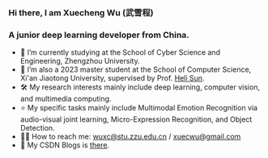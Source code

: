 ### Hi there, I am Xuecheng Wu (武雪程) 

### A junior deep learning developer from China.

- 🔭 I’m currently studying at the School of Cyber Science and Engineering, Zhengzhou University. 
- 🌱 I’m also a 2023 master student at the School of Computer Science, Xi'an Jiaotong University, supervised by Prof. [Heli Sun](https://gr.xjtu.edu.cn/en/web/hlsun). 
- 🛠  My research interests mainly include deep learning, computer vision, and multimedia computing.
- ⭐️ My specific tasks mainly include Multimodal Emotion Recognition via audio-visual joint learning, Micro-Expression Recognition, and Object Detection.
- 🤝🏻 How to reach me: wuxc@stu.zzu.edu.cn / xuecwu@gmail.com
- 🧠 My CSDN Blogs is [there](https://blog.csdn.net/m0_47623548?type=blog).
